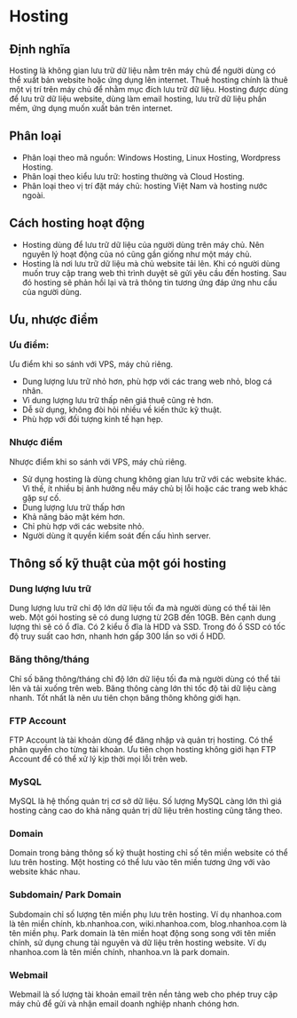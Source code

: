 # Hosting
## Định nghĩa
Hosting là không gian lưu trữ dữ liệu nằm trên máy chủ để người dùng có thể xuất bản website hoặc ứng dụng lên internet. Thuê hosting chính là thuê một vị trí trên máy chủ để nhằm mục đích lưu trữ dữ liệu.
Hosting được dùng để lưu trữ dữ liệu website, dùng làm email hosting, lưu trữ dữ liệu phần mềm, ứng dụng muốn xuất bản trên internet.
## Phân loại
- Phân loại theo mã nguồn: Windows Hosting, Linux Hosting, Wordpress Hosting.
- Phân loại theo kiểu lưu trữ: hosting thường và Cloud Hosting.
- Phân loại theo vị trí đặt máy chủ: hosting Việt Nam và hosting nước ngoài.
## Cách hosting hoạt động
- Hosting dùng để lưu trữ dữ liệu của người dùng trên máy chủ. Nên nguyên lý hoạt động của nó cũng gần giống như một máy chủ.
- Hosting là nơi lưu trữ dữ liệu mà chủ website tải lên. Khi có người dùng muốn truy cập trang web thì trình duyệt sẽ gửi yêu cầu đến hosting. Sau đó hosting sẽ phản hồi lại và trả thông tin tương ứng đáp ứng nhu cầu của người dùng.
## Ưu, nhược điểm
### Ưu điểm: 
Ưu điểm khi so sánh với VPS, máy chủ riêng.
- Dung lượng lưu trữ nhỏ hơn, phù hợp với các trang web nhỏ, blog cá nhân.
- Vì dung lượng lưu trữ thấp nên giá thuê cũng rẻ hơn.
- Dễ sử dụng, không đòi hỏi nhiều về kiến thức kỹ thuật.
- Phù hợp với đối tượng kinh tế hạn hẹp.
### Nhược điểm
Nhược điểm khi so sánh với VPS, máy chủ riêng.
- Sử dụng hosting là dùng chung không gian lưu trữ với các website khác. Vì thế, ít nhiều bị ảnh hưởng nếu máy chủ bị lỗi hoặc các trang web khác gặp sự cố.
- Dung lượng lưu trữ thấp hơn
- Khả năng bảo mật kém hơn.
- Chỉ phù hợp với các website nhỏ.
- Người dùng ít quyền kiểm soát đến cấu hình server.
## Thông số kỹ thuật của một gói hosting
### Dung lượng lưu trữ
Dung lượng lưu trữ chỉ độ lớn dữ liệu tối đa mà người dùng có thể tải lên web. Một gói hosting sẽ có dung lượng từ 2GB đến 10GB.
Bên cạnh dung lượng thì sẽ có ổ đĩa. Có 2 kiểu ổ đĩa là HDD và SSD. Trong đó ổ SSD có tốc độ truy suất cao hơn, nhanh hơn gấp 300 lần so với ổ HDD.
### Băng thông/tháng
Chỉ số băng thông/tháng chỉ độ lớn dữ liệu tối đa mà người dùng có thể tải lên và tải xuống trên web. Băng thông càng lớn thì tốc độ tải dữ liệu càng nhanh. Tốt nhất là nên ưu tiên chọn băng thông không giới hạn.
### FTP Account
FTP Account là tài khoản dùng để đăng nhập và quản trị hosting. Có thể phân quyền cho từng tài khoản. Ưu tiên chọn hosting không giới hạn FTP Account để có thể xử lý kịp thời mọi lỗi trên web.
### MySQL
MySQL là hệ thống quản trị cơ sở dữ liệu. Số lượng MySQL càng lớn thì giá hosting càng cao do khả năng quản trị dữ liệu trên hosting cũng tăng theo.
### Domain
Domain trong bảng thông số kỹ thuật hosting chỉ số tên miền website có thể lưu trên hosting. Một hosting có thể lưu vào tên miền tương ứng với vào website khác nhau.
### Subdomain/ Park Domain
Subdomain chỉ số lượng tên miền phụ lưu trên hosting. Ví dụ nhanhoa.com là tên miền chính, kb.nhanhoa.con, wiki.nhanhoa.com, blog.nhanhoa.com là tên miền phụ.
Park domain là tên miền hoạt động song song với tên miền chính, sử dụng chung tài nguyên và dữ liệu trên hosting website. Ví dụ nhanhoa.com là tên miền chính, nhanhoa.vn là park domain.
### Webmail
Webmail là số lượng tài khoản email trên nền tảng web cho phép truy cập máy chủ để gửi và nhận email doanh nghiệp nhanh chóng hơn.
